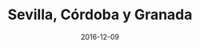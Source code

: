 ---
layout: post
categories: day-by-day
date: 2016-12-09
title: Sevilla, Córdoba y Granada
image: /images/blog/thumbnails/2016-12-09-sevilla,-córdoba-y-granada.jpg
fullimage: /images/blog/2016-12-09-sevilla,-córdoba-y-granada.jpg
---